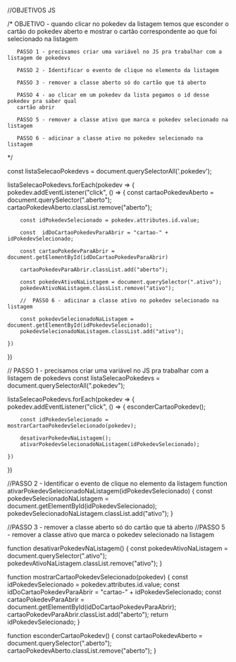 //OBJETIVOS JS

/*
   OBJETIVO - quando clicar no pokedev da listagem temos que esconder o cartão do pokedev aberto 
   e mostrar o cartão correspondente ao que foi selecionado na listagem
   
       PASSO 1 - precisamos criar uma variável no JS pra trabalhar com a listagem de pokedevs

       PASSO 2 - Identificar o evento de clique no elemento da listagem

       PASSO 3 - remover a classe aberto só do cartão que tá aberto

       PASSO 4 - ao clicar em um pokedev da lista pegamos o id desse pokedev pra saber qual 
       cartão abrir

       PASSO 5 - remover a classe ativo que marca o pokedev selecionado na listagem

       PASSO 6 - adicinar a classe ativo no pokedev selecionado na listagem
*/







const listaSelecaoPokedevs = document.querySelectorAll('.pokedev');

listaSelecaoPokedevs.forEach(pokedev => {
    pokedev.addEventListener("click", () => {
        const cartaoPokedevAberto = document.querySelector(".aberto");
        cartaoPokedevAberto.classList.remove("aberto");

        const idPokedevSelecionado = pokedev.attributes.id.value;

        const  idDoCartaoPokedevParaAbrir = "cartao-" + idPokedevSelecionado;
        
        const cartaoPokedevParaAbrir = document.getElementById(idDoCartaoPokedevParaAbrir)

        cartaoPokedevParaAbrir.classList.add("aberto");

        const pokedevAtivoNaListagem = document.querySelector(".ativo");
        pokedevAtivoNaListagem.classList.remove("ativo");

        //  PASSO 6 - adicinar a classe ativo no pokedev selecionado na listagem

        const pokedevSelecionadoNaListagem = document.getElementById(idPokedevSelecionado);
        pokedevSelecionadoNaListagem.classList.add("ativo");

    })
})


// PASSO 1 - precisamos criar uma variável no JS pra trabalhar com a listagem de pokedevs
const listaSelecaoPokedevs = document.querySelectorAll(".pokedev");

listaSelecaoPokedevs.forEach(pokedev => {
	pokedev.addEventListener("click", () => {
		esconderCartaoPokedev();

		const idPokedevSelecionado = mostrarCartaoPokedevSelecionado(pokedev);

		desativarPokedevNaListagem();
		ativarPokedevSelecionadoNaListagem(idPokedevSelecionado);

	})
})

//PASSO 2 - Identificar o evento de clique no elemento da listagem
function ativarPokedevSelecionadoNaListagem(idPokedevSelecionado) {
	const pokedevSelecionadoNaListagem = document.getElementById(idPokedevSelecionado);
	pokedevSelecionadoNaListagem.classList.add("ativo");
}


//PASSO 3 - remover a classe aberto só do cartão que tá aberto
//PASSO 5 - remover a classe ativo que marca o pokedev selecionado na listagem

function desativarPokedevNaListagem() {
	const pokedevAtivoNaListagem = document.querySelector(".ativo");
	pokedevAtivoNaListagem.classList.remove("ativo");
}

function mostrarCartaoPokedevSelecionado(pokedev) {
	const idPokedevSelecionado = pokedev.attributes.id.value;
	const idDoCartaoPokedevParaAbrir = "cartao-" + idPokedevSelecionado;
	const cartaoPokedevParaAbrir = document.getElementById(idDoCartaoPokedevParaAbrir);
	cartaoPokedevParaAbrir.classList.add("aberto");
	return idPokedevSelecionado;
}

function esconderCartaoPokedev() {
	const cartaoPokedevAberto = document.querySelector(".aberto");
	cartaoPokedevAberto.classList.remove("aberto");
}

